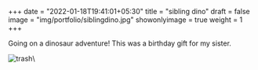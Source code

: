 +++
date = "2022-01-18T19:41:01+05:30"
title = "sibling dino"
draft = false
image = "img/portfolio/siblingdino.jpg"
showonlyimage = true
weight = 1
+++

Going on a dinosaur adventure! This was a birthday gift for my sister.

![trash](/img/portfolio/siblingdino.jpg)\
